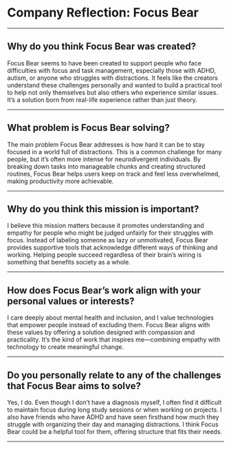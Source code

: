# Company Reflection: Focus Bear

---

## Why do you think Focus Bear was created?

Focus Bear seems to have been created to support people who face difficulties with focus and task management, especially those with ADHD, autism, or anyone who struggles with distractions. It feels like the creators understand these challenges personally and wanted to build a practical tool to help not only themselves but also others who experience similar issues. It’s a solution born from real-life experience rather than just theory.

---

## What problem is Focus Bear solving?

The main problem Focus Bear addresses is how hard it can be to stay focused in a world full of distractions. This is a common challenge for many people, but it’s often more intense for neurodivergent individuals. By breaking down tasks into manageable chunks and creating structured routines, Focus Bear helps users keep on track and feel less overwhelmed, making productivity more achievable.

---

## Why do you think this mission is important?

I believe this mission matters because it promotes understanding and empathy for people who might be judged unfairly for their struggles with focus. Instead of labeling someone as lazy or unmotivated, Focus Bear provides supportive tools that acknowledge different ways of thinking and working. Helping people succeed regardless of their brain’s wiring is something that benefits society as a whole.

---

## How does Focus Bear’s work align with your personal values or interests?

I care deeply about mental health and inclusion, and I value technologies that empower people instead of excluding them. Focus Bear aligns with these values by offering a solution designed with compassion and practicality. It’s the kind of work that inspires me—combining empathy with technology to create meaningful change.

---

## Do you personally relate to any of the challenges that Focus Bear aims to solve?

Yes, I do. Even though I don’t have a diagnosis myself, I often find it difficult to maintain focus during long study sessions or when working on projects. I also have friends who have ADHD and have seen firsthand how much they struggle with organizing their day and managing distractions. I think Focus Bear could be a helpful tool for them, offering structure that fits their needs.

---
